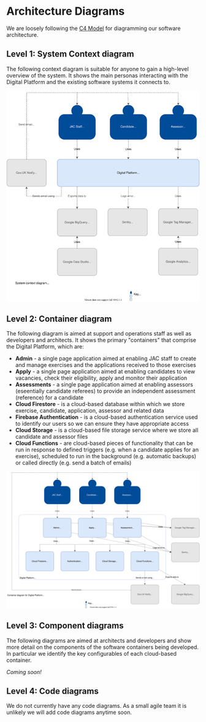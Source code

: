 # Architecture Diagrams

We are loosely following the [C4 Model](https://c4model.com) for diagramming our software architecture.

## <a name="context"></a> Level 1: System Context diagram

The following context diagram is suitable for anyone to gain a high-level overview of the system. It shows the main personas interacting with the Digital Platform and the existing software systems it connects to.

![System Context diagram](jac-overview-Context.svg)


## <a name="container"></a> Level 2: Container diagram

The following diagram is aimed at support and operations staff as well as developers and architects. It shows the primary "containers" that comprise the Digital Platform, which are:

- **Admin** - a single page application aimed at enabling JAC staff to create and manage exercises and the applications received to those exercises
- **Apply** - a single page application aimed at enabling candidates to view vacancies, check their eligibility, apply and monitor their application
- **Assessments** - a single page application aimed at enabling assessors (eseentially candidate referees) to provide an independent assessment (reference) for a candidate
- **Cloud Firestore** - is a cloud-based database within which we store exercise, candidate, application, assessor and related data
- **Firebase Authentication** - is a cloud-based authentication service used to identify our users so we can ensure they have appropriate access
- **Cloud Storage** - is a cloud-based file storage service where we store all candidate and assessor files
- **Cloud Functions** - are cloud-based pieces of functionality that can be run in response to defined triggers (e.g. when a candidate applies for an exercise), scheduled to run in the background (e.g. automatic backups) or called directly (e.g. send a batch of emails)

![Container diagram](jac-overview-Container.svg)


## <a name="component"></a> Level 3: Component diagrams

The following diagrams are aimed at architects and developers and show more detail on the components of the software containers being developed. In particular we identify the key configurables of each cloud-based container.

_Coming soon!_


## Level 4: Code diagrams

We do not currently have any code diagrams. As a small agile team it is unlikely we will add code diagrams anytime soon.
